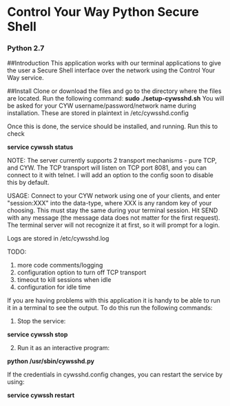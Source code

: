 # Control Your Way Python Secure Shell
### Python 2.7

##Introduction
This application works with our terminal applications to give the user a Secure Shell interface over the network using the Control Your Way service.

##Install
Clone or download the files and go to the directory where the files are located. Run the following command:
**sudo ./setup-cywsshd.sh**
You will be asked for your CYW username/password/network name during installation.
These are stored in plaintext in /etc/cywsshd.config

Once this is done, the service should be installed, and running.
Run this to check

**service cywssh status**

NOTE: The server currently supports 2 transport mechanisms - pure TCP, and CYW.
The TCP transport will listen on TCP port 8081, and you can connect to it with telnet.
I will add an option to the config soon to disable this by default.

USAGE:
Connect to your CYW network using one of your clients, and enter "session:XXX" into the data-type, where XXX is any random key of your choosing. This must stay the same during your terminal session. Hit SEND with any message (the message data does not matter for the first request).
The terminal server will not recognize it at first, so it will prompt for a login.

Logs are stored in /etc/cywsshd.log

TODO:
1.	more code comments/logging
2.	configuration option to turn off TCP transport
3.	timeout to kill sessions when idle
4.	configuration for idle time

If you are having problems with this application it is handy to be able to run it in a terminal to see the output. To do this run the following commands:
1. Stop the service:

**service cywssh stop**

2. Run it as an interactive program:

**python /usr/sbin/cywsshd.py**

If the credentials in cywsshd.config changes, you can restart the service by using:

**service cywssh restart**
